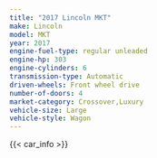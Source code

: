 ```yaml
---
title: "2017 Lincoln MKT"
make: Lincoln
model: MKT
year: 2017
engine-fuel-type: regular unleaded
engine-hp: 303
engine-cylinders: 6
transmission-type: Automatic
driven-wheels: Front wheel drive
number-of-doors: 4
market-category: Crossover,Luxury
vehicle-size: Large
vehicle-style: Wagon
---
```


{{< car_info >}}
